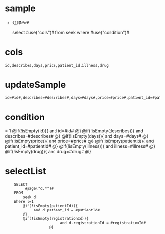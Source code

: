 sample
===
* 注释###

    select #use("cols")# from seek  where  #use("condition")#

cols
===
	id,describes,days,price,patient_id,illness,drug

updateSample
===

	id=#id#,describes=#describes#,days=#days#,price=#price#,patient_id=#patientId#,illness=#illness#,drug=#drug#

condition
===
= 1
    @if(!isEmpty(id)){
     and id=#id#
    @}
    @if(!isEmpty(describes)){
     and describes=#describes#
    @}
    @if(!isEmpty(days)){
     and days=#days#
    @}
    @if(!isEmpty(price)){
     and price=#price#
    @}
    @if(!isEmpty(patientId)){
     and patient_id=#patientId#
    @}
    @if(!isEmpty(illness)){
     and illness=#illness#
    @}
    @if(!isEmpty(drug)){
         and drug=#drug#
        @}
    
    
selectList
===
        SELECT
             #page("d.*")#
        FROM
            seek d
        Where 1=1
            @if(!isEmpty(patientId)){
                 and d.patient_id = #patientId#
            @}
            @if(!isEmpty(registrationId)){
                             and d.registrationId = #registrationId#
                        @}